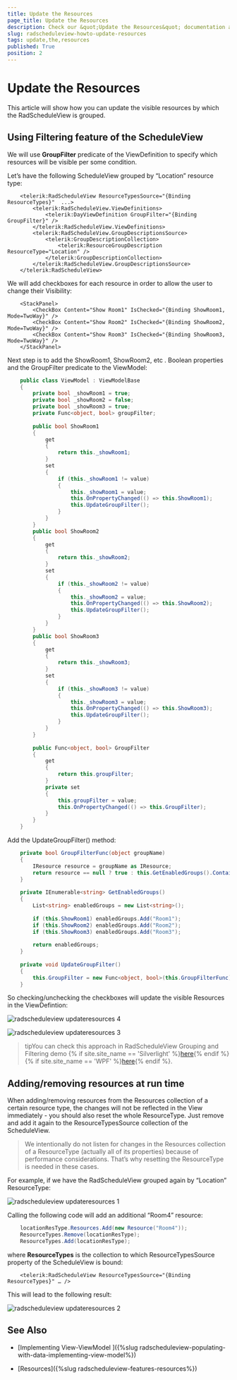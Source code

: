 ```yaml
---
title: Update the Resources
page_title: Update the Resources
description: Check our &quot;Update the Resources&quot; documentation article for the RadScheduleView {{ site.framework_name }} control.
slug: radscheduleview-howto-update-resources
tags: update,the,resources
published: True
position: 2
---
```


# Update the Resources

This article will show how you can update the visible resources by which the RadScheduleView is grouped.

## Using Filtering feature of the ScheduleView

We will use __GroupFilter__ predicate of the ViewDefinition to specify which resources will be visible per some condition.

Let’s have the following ScheduleView grouped by “Location” resource type:



```XAML
	<telerik:RadScheduleView ResourceTypesSource="{Binding ResourceTypes}"  ...>		
		<telerik:RadScheduleView.ViewDefinitions>
			<telerik:DayViewDefinition GroupFilter="{Binding GroupFilter}" />
		</telerik:RadScheduleView.ViewDefinitions>			
		<telerik:RadScheduleView.GroupDescriptionsSource>
			<telerik:GroupDescriptionCollection>
				<telerik:ResourceGroupDescription ResourceType="Location" />
			</telerik:GroupDescriptionCollection>
		</telerik:RadScheduleView.GroupDescriptionsSource>
	</telerik:RadScheduleView>
```

We will add checkboxes for each resource in order to allow the user to change their Visibility:



```XAML
	<StackPanel>
		<CheckBox Content="Show Room1" IsChecked="{Binding ShowRoom1, Mode=TwoWay}" />
		<CheckBox Content="Show Room2" IsChecked="{Binding ShowRoom2, Mode=TwoWay}" />
		<CheckBox Content="Show Room3" IsChecked="{Binding ShowRoom3, Mode=TwoWay}" />
	</StackPanel>
```

Next step is to add the ShowRoom1, ShowRoom2, etc . Boolean properties and the GroupFilter predicate to the ViewModel:



```C#
	public class ViewModel : ViewModelBase
	{
		private bool _showRoom1 = true;
		private bool _showRoom2 = false;
		private bool _showRoom3 = true;
		private Func<object, bool> groupFilter;
	
		public bool ShowRoom1
		{
			get
			{
				return this._showRoom1;
			}
			set
			{
				if (this._showRoom1 != value)
				{
					this._showRoom1 = value;
					this.OnPropertyChanged(() => this.ShowRoom1);
					this.UpdateGroupFilter();
				}
			}
		}
		public bool ShowRoom2
		{
			get
			{
				return this._showRoom2;
			}
			set
			{
				if (this._showRoom2 != value)
				{
					this._showRoom2 = value;
					this.OnPropertyChanged(() => this.ShowRoom2);
					this.UpdateGroupFilter();
				}
			}
		}
		public bool ShowRoom3
		{
			get
			{
				return this._showRoom3;
			}
			set
			{
				if (this._showRoom3 != value)
				{
					this._showRoom3 = value;
					this.OnPropertyChanged(() => this.ShowRoom3);
					this.UpdateGroupFilter();
				}
			}
		}
	
		public Func<object, bool> GroupFilter
		{
			get
			{
				return this.groupFilter;
			}
			private set
			{
				this.groupFilter = value;
				this.OnPropertyChanged(() => this.GroupFilter);
			}
		}
	}
```

Add the UpdateGroupFilter() method:



```C#
	private bool GroupFilterFunc(object groupName)
	{
		IResource resource = groupName as IResource;
		return resource == null ? true : this.GetEnabledGroups().Contains(resource.ResourceName, StringComparer.OrdinalIgnoreCase);
	}
	
	private IEnumerable<string> GetEnabledGroups()
	{
		List<string> enabledGroups = new List<string>();
	
		if (this.ShowRoom1) enabledGroups.Add("Room1");
		if (this.ShowRoom2) enabledGroups.Add("Room2");
		if (this.ShowRoom3) enabledGroups.Add("Room3");
			
		return enabledGroups;
	}
	
	private void UpdateGroupFilter()
	{
		this.GroupFilter = new Func<object, bool>(this.GroupFilterFunc);
	}
```

So checking/unchecking the checkboxes will update the visible Resources in the ViewDefintion:

![radscheduleview updateresources 4](images/radscheduleview_updateresources_4.png)

![radscheduleview updateresources 3](images/radscheduleview_updateresources_3.png)

>tipYou can check this approach in RadScheduleView Grouping and Filtering demo {% if site.site_name == 'Silverlight' %}[here](https://demos.telerik.com/silverlight/#ScheduleView/Grouping/GroupingAndFiltering){% endif %}{% if site.site_name == 'WPF' %}[here](https://demos.telerik.com/wpf/){% endif %}.

## Adding/removing resources at run time

When adding/removing resources from the Resources collection of  a certain resource type, the changes will not be reflected in the View immediately - you should also reset the whole ResourceType.  Just remove and add it again to the ResourceTypesSource collection of the ScheduleView.

>We intentionally do not listen for changes in the Resources collection of a ResourceType (actually all of its properties) because of performance considerations. That’s why resetting the ResourceType is needed in these cases.

For example, if we have the RadScheduleView grouped again by “Location” ResourceType:

![radscheduleview updateresources 1](images/radscheduleview_updateresources_1.png)

Calling the following code will add an additional “Room4” resource:



```C#
	locationResType.Resources.Add(new Resource("Room4"));
	ResourceTypes.Remove(locationResType);
	ResourceTypes.Add(locationResType);
```

where __ResourceTypes__ is the collection to which ResourceTypesSource property of the ScheduleView is bound:



```XAML
	<telerik:RadScheduleView ResourceTypesSource="{Binding ResourceTypes}" … />
```

This will lead to the following result:

![radscheduleview updateresources 2](images/radscheduleview_updateresources_2.png)

## See Also

 * [Implementing View-ViewModel ]({%slug radscheduleview-populating-with-data-implementing-view-model%})

 * [Resources]({%slug radscheduleview-features-resources%})
